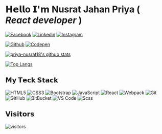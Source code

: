 # 𝗛𝗲𝗹𝗹o 𝗜'𝗺 Nusrat Jahan Priya ( _React developer_ )

[![Facebook](https://img.shields.io/badge/-@NusratPriya.P18-%231DA1F2?style=flat-square&logo=facebook&logoColor=ffffff)](https://facebook.com/NusratPriya.P18)
[![Linkedin](https://img.shields.io/badge/-@nusrat-priya-4312ba240-%231DA1F2?style=flat-square&logo=Linkedin&logoColor=ffffff)](https://www.linkedin.com/in/nusrat-priya-4312ba240/)
[![Instagram](https://img.shields.io/badge/-@nusratjahanpriya8-%231DA1F2?style=flat-square&logo=instagram&logoColor=ffffff)](https://instagram.com/nusratjahanpriya8/)
<!-- [![Twitter](https://img.shields.io/badge/-@priya-nusrat18-%231DA1F2?style=flat-square&logo=twitter&logoColor=ffffff)](https://twitter.com/priya-nusrat18) -->
[![Github](https://img.shields.io/badge/-@priya-nusrat18?style=flat-square&logo=github)](https://github.com/priya-nusrat18)
[![Codepen](https://img.shields.io/badge/-@priya-nusrat18?style=flat-square&logo=codepen)](https://codepen.io/priya-nusrat18)

[![priya-nusrat18's github stats](https://github-readme-stats.vercel.app/api?username=priya-nusrat18&include_all_commits=true&count_private=true&show_icons=true&theme=merko)](https://github.com/anuraghazra/github-readme-stats)

[![Top Langs](https://github-readme-stats.vercel.app/api/top-langs/?username=priya-nusrat18&layout=compact&theme=merko)](https://github.com/anuraghazra/github-readme-stats)

## 𝗠𝘆 𝗧𝗲𝗰𝗸 𝗦𝘁𝗮𝗰𝗸
![HTML5](https://img.shields.io/badge/-HTML5-%23E44D27?style=flat-square&logo=html5&logoColor=ffffff)
![CSS3](https://img.shields.io/badge/-CSS3-%231572B6?style=flat-square&logo=css3)
![Bootstrap](https://img.shields.io/badge/-Bootstrap-563D7C?style=flat-square&logo=bootstrap)
![JavaScript](https://img.shields.io/badge/-JavaScript-%23F7DF1C?style=flat-square&logo=javascript&logoColor=000000&labelColor=%23F7DF1C&color=%23FFCE5A)
![React](https://img.shields.io/badge/-React-blue)
![Webpack](https://img.shields.io/badge/-Webpack-%232C3A42?style=flat-square&logo=webpack)
![Git](https://img.shields.io/badge/-Git-%23F05032?style=flat-square&logo=git&logoColor=%23ffffff)
![GitHub](https://img.shields.io/badge/-GitHub-181717?style=flat-square&logo=github)
![BitBucket](https://img.shields.io/badge/-BitBucket-darkblue?style=flat-square&logo=bitbucket)
![VS Code](https://img.shields.io/badge/-VSCode-%23007ACC?style=flat-square&logo=visual-studio-code)
![Scss](https://img.shields.io/badge/-Scss-%23CC6699?style=flat-square&logo=scss&logoColor=ffffff)
<!--
## Stackoverflow
[![priya-nusrat18 StackOverflow](https://github-readme-stackoverflow.vercel.app/?userID=9135470&theme=dark)](https://stackoverflow.com/users/9135470/priya-nusrat18) -->
## 𝗩𝗶𝘀𝗶𝘁𝗼𝗿𝘀
![visitors](https://visitor-badge.glitch.me/badge?page_id=priya-nusrat18)
